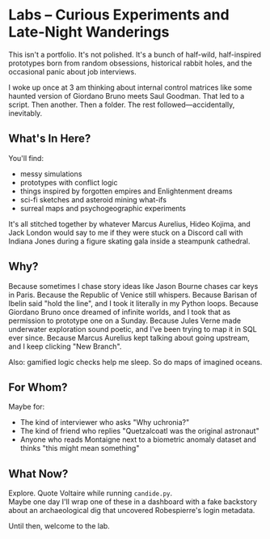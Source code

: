 # Labs – Curious Experiments and Late-Night Wanderings

This isn't a portfolio. It's not polished. It's a bunch of half-wild, half-inspired prototypes born from random obsessions, historical rabbit holes, and the occasional panic about job interviews.

I woke up once at 3 am thinking about internal control matrices like some haunted version of Giordano Bruno meets Saul Goodman. That led to a script. Then another. Then a folder. The rest followed—accidentally, inevitably.

## What's In Here?

You'll find:
- messy simulations
- prototypes with conflict logic
- things inspired by forgotten empires and Enlightenment dreams
- sci-fi sketches and asteroid mining what-ifs
- surreal maps and psychogeographic experiments

It's all stitched together by whatever Marcus Aurelius, Hideo Kojima, and Jack London would say to me if they were stuck on a Discord call with Indiana Jones during a figure skating gala inside a steampunk cathedral.

## Why?

Because sometimes I chase story ideas like Jason Bourne chases car keys in Paris.
Because the Republic of Venice still whispers.
Because Barisan of Ibelin said "hold the line", and I took it literally in my Python loops.
Because Giordano Bruno once dreamed of infinite worlds, and I took that as permission to prototype one on a Sunday.
Because Jules Verne made underwater exploration sound poetic, and I've been trying to map it in SQL ever since.
Because Marcus Aurelius kept talking about going upstream, and I keep clicking "New Branch".

Also: gamified logic checks help me sleep. So do maps of imagined oceans.

## For Whom?

Maybe for:
- The kind of interviewer who asks "Why uchronia?"
- The kind of friend who replies "Quetzalcoatl was the original astronaut"
- Anyone who reads Montaigne next to a biometric anomaly dataset and thinks "this might mean something"

## What Now?

Explore. Quote Voltaire while running `candide.py`.  
Maybe one day I'll wrap one of these in a dashboard with a fake backstory about an archaeological dig that uncovered Robespierre's login metadata.

Until then, welcome to the lab.
